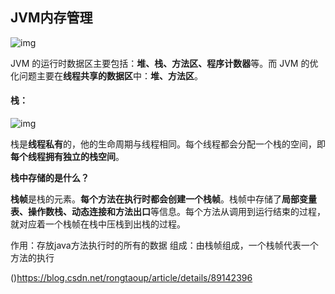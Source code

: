 ##	JVM内存管理

![img](https://img-blog.csdnimg.cn/2019040912492050.png?x-oss-process=image/watermark,type_ZmFuZ3poZW5naGVpdGk,shadow_10,text_aHR0cHM6Ly9ibG9nLmNzZG4ubmV0L3Jvbmd0YW91cA==,size_16,color_FFFFFF,t_70)

JVM 的运行时数据区主要包括：**堆、栈、方法区、程序计数器**等。而 JVM 的优化问题主要在**线程共享的数据区**中：**堆、方法区**。



#### 栈：

![img](https://img-blog.csdnimg.cn/20190409163129199.png?x-oss-process=image/watermark,type_ZmFuZ3poZW5naGVpdGk,shadow_10,text_aHR0cHM6Ly9ibG9nLmNzZG4ubmV0L3Jvbmd0YW91cA==,size_16,color_FFFFFF,t_70)

栈是**线程私有**的，他的生命周期与线程相同。每个线程都会分配一个栈的空间，即**每个线程拥有独立的栈空间**。

**栈中存储的是什么？**

**栈帧**是栈的元素。**每个方法在执行时都会创建一个栈帧**。栈帧中存储了**局部变量表、操作数栈、动态连接和方法出口**等信息。每个方法从调用到运行结束的过程，就对应着一个栈帧在栈中压栈到出栈的过程。

作用：存放java方法执行时的所有的数据
组成：由栈帧组成，一个栈帧代表一个方法的执行





()https://blog.csdn.net/rongtaoup/article/details/89142396



